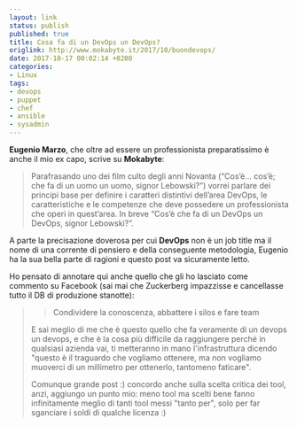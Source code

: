 ```yaml
---
layout: link
status: publish
published: true
title: Cosa fa di un DevOps un DevOps?
origlink: http://www.mokabyte.it/2017/10/buondevops/
date: 2017-10-17 00:02:14 +0200
categories:
- Linux
tags:
- devops
- puppet
- chef
- ansible
- sysadmin
---
```


**Eugenio Marzo**, che oltre ad essere un professionista preparatissimo è anche il mio ex capo, scrive su **Mokabyte**:

> Parafrasando uno dei film culto degli anni Novanta (“Cos’è... cos’è; che fa di un uomo un uomo, signor Lebowski?”) vorrei parlare dei principi base per definire i caratteri distintivi dell’area DevOps, le caratteristiche e le competenze che deve possedere un professionista che operi in quest’area. In breve “Cos’è che fa di un DevOps un DevOps, signor Lebowski?”.

A parte la precisazione doverosa per cui **DevOps** non è un job title ma il nome di una corrente di pensiero e della conseguente metodologia, Eugenio ha la sua bella parte di ragioni e questo post va sicuramente letto.

Ho pensato di annotare qui anche quello che gli ho lasciato come commento su Facebook (sai mai che Zuckerberg impazzisse e cancellasse tutto il DB di produzione stanotte):

> > Condividere la conoscenza, abbattere i silos e fare team
>
> E sai meglio di me che è questo quello che fa veramente di un devops un devops, e che è la cosa più difficile da raggiungere perché in qualsiasi azienda vai, ti metteranno in mano l'infrastruttura dicendo "questo è il traguardo che vogliamo ottenere, ma non vogliamo muoverci di un millimetro per ottenerlo, tantomeno faticare".
>
> Comunque grande post :) concordo anche sulla scelta critica dei tool, anzi, aggiungo un punto mio: meno tool ma scelti bene fanno infinitamente meglio di tanti tool messi "tanto per", solo per far sganciare i soldi di qualche licenza :)


